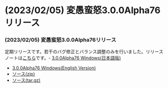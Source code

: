 # (2023/02/05) 変愚蛮怒3.0.0Alpha76リリース

### (2023/02/05) 変愚蛮怒3.0.0Alpha76リリース
定期リリースです。若干のバグ修正とバランス調整のみを行いました。リリースノートは[こちら](https://github.com/hengband/hengband/releases/tag/3.0.0Alpha76)です。- [3.0.0Alpha76 Windows(日本語版)](https://github.com/hengband/hengband/releases/download/3.0.0Alpha76/Hengband-3.0.0Alpha76-jp.zip)
- [3.0.0Alpha76 Windows(English Version)](https://github.com/hengband/hengband/releases/download/3.0.0Alpha76/Hengband-3.0.0Alpha76-en.zip)
- [ソース(zip)](https://github.com/hengband/hengband/archive/3.0.0Alpha76.zip)
- [ソース(tar.gz)](https://github.com/hengband/hengband/archive/3.0.0Alpha76.tar.gz)

